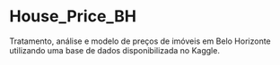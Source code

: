 # House_Price_BH
Tratamento, análise e modelo de preços de imóveis em Belo Horizonte utilizando uma base de dados disponibilizada no Kaggle.
